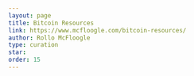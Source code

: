 ```yaml
---
layout: page
title: Bitcoin Resources
link: https://www.mcfloogle.com/bitcoin-resources/
author: Rollo McFloogle
type: curation
star: 
order: 15
---
```

